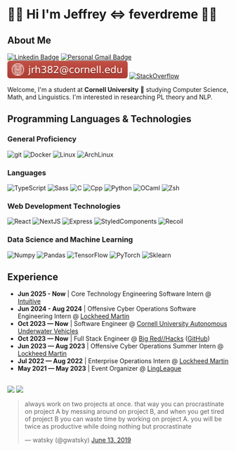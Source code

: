 # 👨‍💻 Hi I'm Jeffrey <=> feverdreme 👨‍💻

## About Me

[![Linkedin Badge](https://img.shields.io/badge/-jeffreyhuang-blue?style=flat&logo=Linkedin&logoColor=white&link=https://www.linkedin.com/in/jeffrey-r-huang/)](https://www.linkedin.com/in/jeffrey-r-huang/)
[![Personal Gmail Badge](https://img.shields.io/badge/-jeffreyhuang08@gmail.com-c14438?style=flat&logo=Gmail&logoColor=white&link=mailto:jeffreyhuang08@gmail.com)](mailto:jeffreyhuang08@gmail.com)
[![Cornell Gmail Badge](cuemail.svg)](mailto:jrh382@cornell.edu)
[![StackOverflow](https://img.shields.io/badge/-feverdreme-F58025?style=flat&logo=stackoverflow&logoColor=white&link=https://stackoverflow.com/users/14000710/feverdreme)](https://stackoverflow.com/users/14000710/feverdreme)

Welcome, I'm a student at **Cornell University** 🐻 studying Computer Science, Math, and Linguistics. I'm interested in researching PL theory and NLP.

## Programming Languages & Technologies

### General Proficiency

![git](https://img.shields.io/badge/-Git-F05032?style=flat-square&logo=git&logoColor=white)
![Docker](https://img.shields.io/badge/-Docker-46a2f1?style=flat-square&logo=docker&logoColor=white)
![Linux](https://img.shields.io/badge/-Linux-FCC624?style=flat-square&logo=linux&logoColor=white)
![ArchLinux](https://img.shields.io/badge/-ArchLinux-1793D1?style=flat-square&logo=archlinux&logoColor=white)

### Languages

![TypeScript](https://img.shields.io/badge/-TypeScript-007ACC?style=flat-square&logo=typescript&logoColor=white)
![Sass](https://img.shields.io/badge/-Sass-CC6699?style=flat-square&logo=sass&logoColor=white)
![C](https://img.shields.io/badge/-C-A8B9CC?style=flat-square&logo=c&logoColor=white)
![Cpp](https://img.shields.io/badge/-C++-00599C?style=flat-square&logo=cplusplus&logoColor=white)
![Python](https://img.shields.io/badge/-Python-3776AB?style=flat-square&logo=python&logoColor=white)
![OCaml](https://img.shields.io/badge/-OCaml-EC6813?logo=ocaml&labelColor=white)
![Zsh](https://img.shields.io/badge/-Zsh-F15A24?style=flat-square&logo=zsh&logoColor=white)

### Web Development Technologies

![React](https://img.shields.io/badge/-React-45b8d8?style=flat-square&logo=react&logoColor=white)
![NextJS](https://img.shields.io/badge/-NextJS-000000?style=flat-square&logo=nextdotjs&logoColor=white)
![Express](https://img.shields.io/badge/-express-000000?style=flat-square&logo=express&logoColor=white)
![StyledComponents](https://img.shields.io/badge/-Styled_Components-db7092?style=flat-square&logo=styled-components&logoColor=white)
![Recoil](https://img.shields.io/badge/-Recoil-3578E5?style=flat-square&logo=recoil&logoColor=white)

### Data Science and Machine Learning

![Numpy](https://img.shields.io/badge/-Numpy-013243?style=flat-square&logo=numpy&logoColor=white)
![Pandas](https://img.shields.io/badge/-Pandas-150458?style=flat-square&logo=pandas&logoColor=white)
![TensorFlow](https://img.shields.io/badge/-TensorFlow-FF6F00?style=flat-square&logo=tensorflow&logoColor=white)
![PyTorch](https://img.shields.io/badge/PyTorch-EE4C2C?style=for-the-badge&logo=pytorch&logoColor=white)
![Sklearn](https://img.shields.io/badge/-sklearn-F7931E?style=flat-square&logo=scikitlearn&logoColor=white)

## Experience

- **Jun 2025 - Now** | Core Technology Engineering Software Intern @ [Intuitive](https://www.intuitive.com/en-us)
- **Jun 2024 - Aug 2024** | Offensive Cyber Operations Software Engineering Intern @ [Lockheed Martin](https://www.lockheedmartin.com/en-us/index.html)
- **Oct 2023 — Now** | Software Engineer @ [Cornell University Autonomous Underwater Vehicles](https://cuauv.org/)
- **Oct 2023 — Now** | Full Stack Engineer @ [Big Red//Hacks](https://www.bigredhacks.com/) ([GitHub](https://github.com/bigredhacks))
- **Jun 2023 — Aug 2023** | Offensive Cyber Operations Summer Intern @ [Lockheed Martin](https://www.lockheedmartin.com/en-us/index.html)
- **Jul 2022 — Aug 2022** | Enterprise Operations Intern @ [Lockheed Martin](https://www.lockheedmartin.com/en-us/index.html)
- **May 2021 — May 2023** | Event Organizer @ [LingLeague](https://www.linguisticsleague.org/)

<br>

<img src="https://github-readme-stats.vercel.app/api?username=feverdreme&theme=tokyonight&show_icons=true" />
<img src="https://github-readme-stats.vercel.app/api/top-langs/?username=feverdreme&layout=compact&theme=tokyonight&langs_count=5" />

<!-- ## Other Skills

- Competitive / Algorithmic Programming
- Machine Learning
- CTFs and Cybersecurity -->

<blockquote class="twitter-tweet"><p lang="en" dir="ltr">always work on two projects at once. that way you can procrastinate on project A by messing around on project B, and when you get tired of project B you can waste time by working on project A. you will be twice as productive while doing nothing but procrastinate</p>&mdash; watsky (@gwatsky) <a href="https://twitter.com/gwatsky/status/1139251118091804672?ref_src=twsrc%5Etfw">June 13, 2019</a></blockquote>
